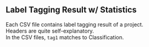 ## Label Tagging Result w/ Statistics

Each CSV file contains label tagging result of a project.   
Headers are quite self-explanatory.   
In the CSV files, ```tag1``` matches to Classification.  
